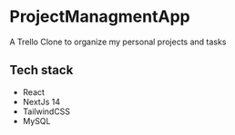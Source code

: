 # ProjectManagmentApp 

A Trello Clone to organize my personal projects and tasks

## Tech stack
- React
- NextJs 14
- TailwindCSS
- MySQL
